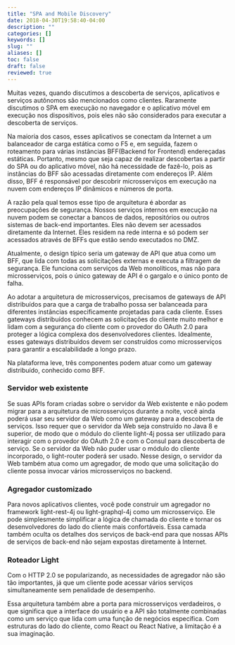 ```yaml
---
title: "SPA and Mobile Discovery"
date: 2018-04-30T19:58:40-04:00
description: ""
categories: []
keywords: []
slug: ""
aliases: []
toc: false
draft: false
reviewed: true
---
```


Muitas vezes, quando discutimos a descoberta de serviços, aplicativos e serviços autônomos são mencionados como clientes. Raramente discutimos o SPA em execução no navegador e o aplicativo móvel em execução nos dispositivos, pois eles não são considerados para executar a descoberta de serviços.

Na maioria dos casos, esses aplicativos se conectam da Internet a um balanceador de carga estática como o F5 e, em seguida, fazem o roteamento para várias instâncias BFF(Backend for Frontend) endereçadas estáticas. Portanto, mesmo que seja capaz de realizar descobertas a partir do SPA ou do aplicativo móvel, não há necessidade de fazê-lo, pois as instâncias do BFF são acessadas diretamente com endereços IP. Além disso, BFF é responsável por descobrir microsserviços em execução na nuvem com endereços IP dinâmicos e números de porta.

A razão pela qual temos esse tipo de arquitetura é abordar as preocupações de segurança. Nossos serviços internos em execução na nuvem podem se conectar a bancos de dados, repositórios ou outros sistemas de back-end importantes. Eles não devem ser acessados diretamente da Internet. Eles residem na rede interna e só podem ser acessados através de BFFs que estão sendo executados no DMZ.

Atualmente, o design típico seria um gateway de API que atua como um BFF, que lida com todas as solicitações externas e executa a filtragem de segurança. Ele funciona com serviços da Web monolíticos, mas não para microsserviços, pois o único gateway de API é o gargalo e o único ponto de falha.

Ao adotar a arquitetura de microsserviços, precisamos de gateways de API distribuídos para que a carga de trabalho possa ser balanceada para diferentes instâncias especificamente projetadas para cada cliente. Esses gateways distribuídos conhecem as solicitações do cliente muito melhor e lidam com a segurança do cliente com o provedor do OAuth 2.0 para proteger a lógica complexa dos desenvolvedores clientes. Idealmente, esses gateways distribuídos devem ser construídos como microsserviços para garantir a escalabilidade a longo prazo.

Na plataforma leve, três componentes podem atuar como um gateway distribuído, conhecido como BFF.


### Servidor web existente

Se suas APIs foram criadas sobre o servidor da Web existente e não podem migrar para a arquitetura de microsserviços durante a noite, você ainda poderá usar seu servidor da Web como um gateway para a descoberta de serviços. Isso requer que o servidor da Web seja construído no Java 8 e superior, de modo que o módulo do cliente light-4j possa ser utilizado para interagir com o provedor do OAuth 2.0 e com o Consul para descoberta de serviço. Se o servidor da Web não puder usar o módulo do cliente incorporado, o light-router poderá ser usado. Nesse design, o servidor da Web também atua como um agregador, de modo que uma solicitação do cliente possa invocar vários microsserviços no backend.

### Agregador customizado

Para novos aplicativos clientes, você pode construir um agregador no framework light-rest-4j ou light-graphql-4j como um microsserviço. Ele pode simplesmente simplificar a lógica de chamada do cliente e tornar os desenvolvedores do lado do cliente mais confortáveis. Essa camada também oculta os detalhes dos serviços de back-end para que nossas APIs de serviços de back-end não sejam expostas diretamente à Internet.

### Roteador Light

Com o HTTP 2.0 se popularizando, as necessidades de agregador não são tão importantes, já que um cliente pode acessar vários serviços simultaneamente sem penalidade de desempenho.

Essa arquitetura também abre a porta para microsserviços verdadeiros, o que significa que a interface do usuário e a API são totalmente combinadas como um serviço que lida com uma função de negócios específica. Com estruturas do lado do cliente, como React ou React Native, a limitação é a sua imaginação.

